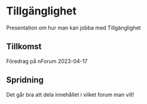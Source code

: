 # Tillgänglighet
Presentation om hur man kan jobba med Tillgänglighet

## Tillkomst
Föredrag på nForum 2023-04-17

## Spridning
Det går bra att dela innehållet i vilket forum man vill!
